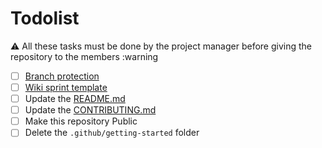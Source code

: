 # Todolist

:warning: All these tasks must be done by the project manager before giving the repository to the members :warning

- [ ] [Branch protection](./branch_protection_rules.md)
- [ ] [Wiki sprint template](./wiki_sprint_template.md)
- [ ] Update the [README.md](../../README.md)
- [ ] Update the [CONTRIBUTING.md](../../CONTRIBUTING.md)
- [ ] Make this repository Public
- [ ] Delete the `.github/getting-started` folder
